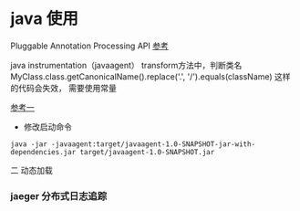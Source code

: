 # java 使用

Pluggable Annotation Processing API
[参考](https://liuyehcf.github.io/2018/02/02/Java-JSR-269-%E6%8F%92%E5%85%A5%E5%BC%8F%E6%B3%A8%E8%A7%A3%E5%A4%84%E7%90%86%E5%99%A8/)

java instrumentation（javaagent）
transform方法中，判断类名
MyClass.class.getCanonicalName().replace('.', '/').equals(className)
这样的代码会失效， 需要使用常量

[参考一](https://rmannibucau.metawerx.net/post/your-first-javaagent)

- 修改启动命令
```
java -jar -javaagent:target/javaagent-1.0-SNAPSHOT-jar-with-dependencies.jar target/javaagent-1.0-SNAPSHOT.jar
``` 

二 动态加载


### jaeger 分布式日志追踪